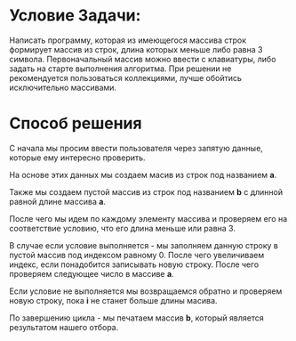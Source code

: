 # Условие Задачи:
Написать программу, которая из имеющегося массива строк 
формирует массив из строк, длина которых меньше либо равна 
3 символа. Первоначальный массив можно ввести с клавиатуры, 
либо задать на старте выполнения алгоритма. При решении не 
рекомендуется пользоваться коллекциями, лучше обойтись 
исключительно массивами.

# Способ решения

С начала мы просим ввести пользователя через запятую данные, которые ему интересно проверить.

На основе этих данных мы создаем масив из строк под названием **а**.

Также мы создаем пустой массив из строк под названием **b** с длинной равной длине массива **а**.

После чего мы идем по каждому элементу массива и проверяем его на соответствие условию, что его длина меньше или равна 3.

В случае если условие выполняется - мы заполняем данную строку в пустой массив под индексом равному 0. После чего увеличиваем индекс, если понадобится записывать новую строку. После чего проверяем следующее число в массиве **а**.

Если условие не выполняется мы возвращаемся обратно и проверяем новую строку, пока **i** не станет больше длины масива.

По завершению цикла - мы печатаем массив **b**, который является результатом нашего отбора.



